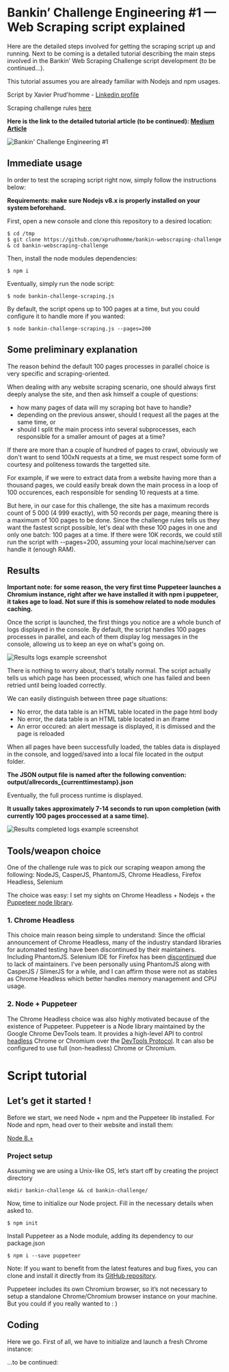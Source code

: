 
# Bankin’ Challenge Engineering #1 — Web Scraping script explained
Here are the detailed steps involved for getting the scraping script up and running. Next to be coming is a detailed tutorial describing the main steps involved in the Bankin’ Web Scraping Challenge script development (to be continued...). 

This tutorial assumes you are already familiar with Nodejs and npm usages.

Script by Xavier Prud'homme - [Linkedin profile](https://www.linkedin.com/in/xavierprudhomme/)

Scraping challenge rules [here](https://blog.bankin.com/challenge-engineering-web-scrapping-dc5839543117)

**Here is the link to the detailed tutorial article (to be continued): [Medium Article](https://medium.com/@xavier_93068/d6988d207a7)**

![Bankin' Challenge Engineering #1](./media/1_W12nwWWSW8-NAirwvYgtuA.png)

## Immediate usage
In order to test the scraping script right now, simply follow the instructions below:

**Requirements: make sure Nodejs v8.x is properly installed on your system beforehand.**

First, open a new console and clone this repository to a desired location:

    $ cd /tmp
    $ git clone https://github.com/xprudhomme/bankin-webscraping-challenge & cd bankin-webscraping-challenge

Then, install the node modules dependencies:

    $ npm i
    
Eventually, simply run the node script:
 
    $ node bankin-challenge-scraping.js
    
By default, the script opens up to 100 pages at a time, but you could configure it to handle more if you wanted:

    $ node bankin-challenge-scraping.js --pages=200


## Some preliminary explanation 

The reason behind the default 100 pages processes in parallel choice is very specific and scraping-oriented. 

When dealing with any website scraping scenario, one should always first deeply analyse the site, and then ask himself a couple of questions: 
- how many pages of data will my scraping bot have to handle?
- depending on the previous answer, should I request all the pages at the same time, or
- should I split the main process into several subprocesses, each responsible for a smaller amount of pages at a time?

If there are more than a couple of hundred of pages to crawl, obviously we don't want to send 100xN requests at a time, we must respect some form of courtesy and politeness towards the targetted site. 

For example, if we were to extract data from a website having more than a thousand pages, we could easily break down the main process in a loop of 100 occurences, each responsible for sending 10 requests at a time.

But here, in our case for this challenge, the site has a maximum records count of 5 000 (4 999 exactly), with 50 records per page, meaning there is a maximum of 100 pages to be done. Since the challenge rules tells us they want the fastest script possible, let's deal with these 100 pages in one and only one batch: 100 pages at a time. If there were 10K records, we could still run the script with --pages=200, assuming your local machine/server can handle it (enough RAM).



## Results
**Important note: for some reason, the very first time Puppeteer launches a Chromium instance, right after we have installed it with npm i puppeteer, it takes age to load. Not sure if this is somehow related to node modules caching.**

Once the script is launched, the first things you notice are a whole bunch of logs displayed in the console. By default, the script handles 100 pages processes in parallel, and each of them display log messages in the console, allowing us to keep an eye on what's going on.

![Results logs example screenshot](./media/Selection_124.png)

There is nothing to worry about, that's totally normal. The script actually tells us which page has been processed, which one has failed and been retried until being loaded correctly. 

We can easily distinguish between three page situations:
 - No error, the data table is an HTML table located in the page html body
 - No error, the data table is an HTML table located in an iframe
 - An error occured: an alert message is displayed, it is dimissed and the page is reloaded

When all pages have been successfully loaded, the tables data is displayed in the console, and logged/saved into a local file located in the output folder. 

**The JSON output file is named after the following convention: output/allrecords_{currenttimestamp}.json**

Eventually, the full process runtime is displayed. 

**It usually takes approximately 7-14 seconds to run upon completion (with currently 100 pages proccessed at a same time).**

![Results completed logs example screenshot](./media/Selection_125.png)

## Tools/weapon choice

One of the challenge rule was to pick our scraping weapon among the following: NodeJS, CasperJS, PhantomJS, Chrome Headless, Firefox Headless, Selenium

The choice was easy: I set my sights on Chrome Headless + Nodejs + the [Puppeteer node library](https://github.com/GoogleChrome/puppeteer). 

### 1. Chrome Headless

This choice main reason being simple to understand: Since the official announcement of Chrome Headless, many of the industry standard libraries for automated testing have been discontinued by their maintainers. Including PhantomJS. Selenium IDE for Firefox has been [discontinued](https://seleniumhq.wordpress.com/2017/08/09/firefox-55-and-selenium-ide/) due to lack of maintainers. I’ve been personally using PhantomJS along with CasperJS / SlimerJS for a while, and I can affirm those were not as stables as Chrome Headless which better handles memory management and CPU usage.

### 2. Node + Puppeteer

The Chrome Headless choice was also highly motivated because of the existence of Puppeteer. Puppeteer is a Node library maintained by the Google Chrome DevTools team. It provides a high-level API to control [headless](https://developers.google.com/web/updates/2017/04/headless-chrome) Chrome or Chromium over the [DevTools Protocol](https://chromedevtools.github.io/devtools-protocol/). It can also be configured to use full (non-headless) Chrome or Chromium. 



# Script tutorial

## Let’s get it started !

Before we start, we need Node + npm and the Puppeteer lib installed. For Node and npm, head over to their website and install them:

[Node 8.+](https://nodejs.org/)

### Project setup

Assuming we are using a Unix-like OS, let’s start off by creating the project directory

    mkdir bankin-challenge && cd bankin-challenge/

Now, time to initialize our Node project. Fill in the necessary details when asked to.

    $ npm init

Install Puppeteer as a Node module, adding its dependency to our package.json

    $ npm i --save puppeteer

Note: If you want to benefit from the latest features and bug fixes, you can clone and install it directly from its [GitHub repository](https://github.com/GoogleChrome/puppeteer).

Puppeteer includes its own Chromium browser, so it’s not necessary to setup a standalone Chrome/Chromium browser instance on your machine. But you could if you really wanted to : )

## Coding

Here we go. First of all, we have to initialize and launch a fresh Chrome instance:

…to be continued:


